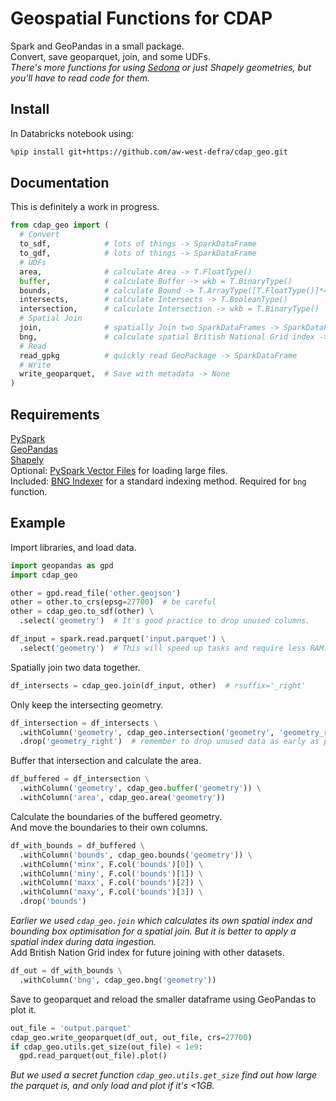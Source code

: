 # Geospatial Functions for CDAP
Spark and GeoPandas in a small package.  
Convert, save geoparquet, join, and some UDFs.  
*There's more functions for using [Sedona](https://sedona.apache.org/api/sql/Overview/) or just Shapely geometries, but you'll have to read code for them.*


## Install
In Databricks notebook using:
```sh
%pip install git+https://github.com/aw-west-defra/cdap_geo.git
```


## Documentation
This is definitely a work in progress.
```py
from cdap_geo import (
  # Convert
  to_sdf,            # lots of things -> SparkDataFrame
  to_gdf,            # lots of things -> SparkDataFrame
  # UDFs
  area,              # calculate Area -> T.FloatType()
  buffer,            # calculate Buffer -> wkb = T.BinaryType()
  bounds,            # calculate Bound -> T.ArrayType([T.FloatType()]*4)
  intersects,        # calculate Intersects -> T.BooleanType()
  intersection,      # calculate Intersection -> wkb = T.BinaryType()
  # Spatial Join
  join,              # spatially Join two SparkDataFrames -> SparkDataFrame
  bng,               # calculate spatial British National Grid index -> T.ArrayType(T.StringType())
  # Read
  read_gpkg          # quickly read GeoPackage -> SparkDataFrame
  # Write
  write_geoparquet,  # Save with metadata -> None
)
```


## Requirements
[PySpark](https://spark.apache.org/docs/3.1.1/api/python/reference/)  
[GeoPandas](https://geopandas.org/en/stable/docs/reference.html)  
[Shapely](https://shapely.readthedocs.io/en/latest/manual.html)  
Optional:  [PySpark Vector Files](https://github.com/Defra-Data-Science-Centre-of-Excellence/pyspark-vector-files) for loading large files.  
Included:  [BNG Indexer](https://github.com/Defra-Data-Science-Centre-of-Excellence/bng-indexer) for a standard indexing method.  Required for `bng` function.  


## Example
Import libraries, and load data.
```py
import geopandas as gpd
import cdap_geo

other = gpd.read_file('other.geojson')
other = other.to_crs(epsg=27700)  # be careful
other = cdap_geo.to_sdf(other) \
  .select('geometry')  # It's good practice to drop unused columns.

df_input = spark.read.parquet('input.parquet') \
  .select('geometry')  # This will speed up tasks and require less RAM.
```
Spatially join two data together.
```py
df_intersects = cdap_geo.join(df_input, other)  # rsuffix='_right'
```
Only keep the intersecting geometry.
```py
df_intersection = df_intersects \
  .withColumn('geometry', cdap_geo.intersection('geometry', 'geometry_right')) \
  .drop('geometry_right')  # remember to drop unused data as early as possible.
```
Buffer that intersection and calculate the area.
```py
df_buffered = df_intersection \
  .withColumn('geometry', cdap_geo.buffer('geometry')) \
  .withColumn('area', cdap_geo.area('geometry'))
```
Calculate the boundaries of the buffered geometry.  
And move the boundaries to their own columns.
```py
df_with_bounds = df_buffered \
  .withColumn('bounds', cdap_geo.bounds('geometry')) \
  .withColumn('minx', F.col('bounds')[0]) \
  .withColumn('miny', F.col('bounds')[1]) \
  .withColumn('maxx', F.col('bounds')[2]) \
  .withColumn('maxy', F.col('bounds')[3]) \
  .drop('bounds')
```
*Earlier we used `cdap_geo.join` which calculates its own spatial index and bounding box optimisation for a spatial join.  But it is better to apply a spatial index during data ingestion.*  
Add British Nation Grid index for future joining with other datasets.
```py
df_out = df_with_bounds \
  .withColumn('bng', cdap_geo.bng('geometry'))
```
Save to geoparquet and reload the smaller dataframe using GeoPandas to plot it.  
```py
out_file = 'output.parquet'
cdap_geo.write_geoparquet(df_out, out_file, crs=27700)
if cdap_geo.utils.get_size(out_file) < 1e9:
  gpd.read_parquet(out_file).plot()
```
*But we used a secret function `cdap_geo.utils.get_size` find out how large the parquet is, and only load and plot if it's <1GB.*
